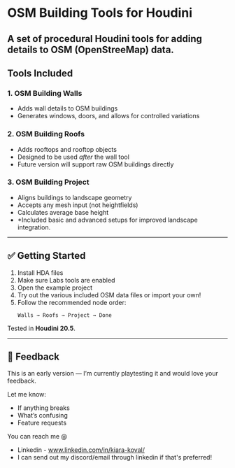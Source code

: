 # OSM Building Tools for Houdini

A set of procedural Houdini tools for adding details to OSM (OpenStreeMap) data.
---

## Tools Included

### 1. OSM Building Walls
- Adds wall details to OSM buildings
- Generates windows, doors, and allows for controlled variations

### 2. OSM Building Roofs
- Adds rooftops and rooftop objects
- Designed to be used *after* the wall tool
- Future version will support raw OSM buildings directly

### 3. OSM Building Project
- Aligns buildings to landscape geometry
- Accepts any mesh input (not heightfields)
- Calculates average base height
- *Included basic and advanced setups for improved landscape integration.

---


## ✅ Getting Started

1. Install HDA files
2. Make sure Labs tools are enabled
3. Open the example project
4. Try out the various included OSM data files or import your own!
5. Follow the recommended node order:
   ```
   Walls → Roofs → Project → Done
   ```

Tested in **Houdini 20.5**.

---

## 💬 Feedback

This is an early version — I’m currently playtesting it and would love your feedback.

Let me know:
- If anything breaks
- What’s confusing
- Feature requests

You can reach me @
- Linkedin - www.linkedin.com/in/kiara-koval/
- I can send out my discord/email through linkedin if that's preferred!
